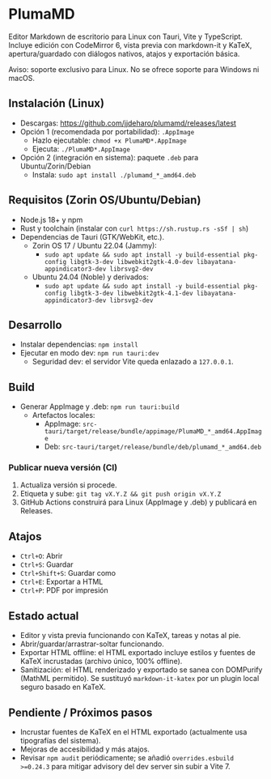 # PlumaMD

Editor Markdown de escritorio para Linux con Tauri, Vite y TypeScript. Incluye edición con CodeMirror 6, vista previa con markdown-it y KaTeX, apertura/guardado con diálogos nativos, atajos y exportación básica.

Aviso: soporte exclusivo para Linux. No se ofrece soporte para Windows ni macOS.

## Instalación (Linux)
- Descargas: https://github.com/jjdeharo/plumamd/releases/latest
- Opción 1 (recomendada por portabilidad): `.AppImage`
  - Hazlo ejecutable: `chmod +x PlumaMD*.AppImage`
  - Ejecuta: `./PlumaMD*.AppImage`
- Opción 2 (integración en sistema): paquete `.deb` para Ubuntu/Zorin/Debian
  - Instala: `sudo apt install ./plumamd_*_amd64.deb`

## Requisitos (Zorin OS/Ubuntu/Debian)
- Node.js 18+ y npm
- Rust y toolchain (instalar con `curl https://sh.rustup.rs -sSf | sh`)
- Dependencias de Tauri (GTK/WebKit, etc.).
  - Zorin OS 17 / Ubuntu 22.04 (Jammy):
    - `sudo apt update && sudo apt install -y build-essential pkg-config libgtk-3-dev libwebkit2gtk-4.0-dev libayatana-appindicator3-dev librsvg2-dev`
  - Ubuntu 24.04 (Noble) y derivados:
    - `sudo apt update && sudo apt install -y build-essential pkg-config libgtk-3-dev libwebkit2gtk-4.1-dev libayatana-appindicator3-dev librsvg2-dev`

## Desarrollo
- Instalar dependencias: `npm install`
- Ejecutar en modo dev: `npm run tauri:dev`
  - Seguridad dev: el servidor Vite queda enlazado a `127.0.0.1`.

## Build
- Generar AppImage y .deb: `npm run tauri:build`
  - Artefactos locales:
    - AppImage: `src-tauri/target/release/bundle/appimage/PlumaMD_*_amd64.AppImage`
    - Deb: `src-tauri/target/release/bundle/deb/plumamd_*_amd64.deb`

### Publicar nueva versión (CI)
1. Actualiza versión si procede.
2. Etiqueta y sube: `git tag vX.Y.Z && git push origin vX.Y.Z`
3. GitHub Actions construirá para Linux (AppImage y .deb) y publicará en Releases.

## Atajos
- `Ctrl+O`: Abrir
- `Ctrl+S`: Guardar
- `Ctrl+Shift+S`: Guardar como
- `Ctrl+E`: Exportar a HTML
- `Ctrl+P`: PDF por impresión

## Estado actual
- Editor y vista previa funcionando con KaTeX, tareas y notas al pie.
- Abrir/guardar/arrastrar-soltar funcionando.
- Exportar HTML offline: el HTML exportado incluye estilos y fuentes de KaTeX incrustadas (archivo único, 100% offline).
- Sanitización: el HTML renderizado y exportado se sanea con DOMPurify (MathML permitido). Se sustituyó `markdown-it-katex` por un plugin local seguro basado en KaTeX.

 

## Pendiente / Próximos pasos
- Incrustar fuentes de KaTeX en el HTML exportado (actualmente usa tipografías del sistema).
- Mejoras de accesibilidad y más atajos.
 - Revisar `npm audit` periódicamente; se añadió `overrides.esbuild >=0.24.3` para mitigar advisory del dev server sin subir a Vite 7.
